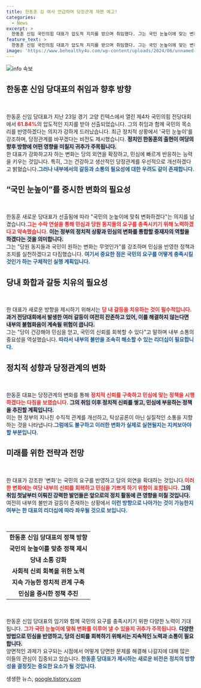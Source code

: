 ```yaml
---
title: 한동훈 김 여사 언급하며 당정관계 재편 예고!
categories:
  - News
excerpt: >
  한동훈 신임 국민의힘 대표가 압도적 지지를 받으며 취임했다. 그는 국민 눈높이에 맞는 변화를 강조하며 당정 관계의 혁신을 선언했지만, 내부 갈등과 대립각이 우려된다. 그의 리더십에 관심이 집중되고 있다.
feature_text: >
  한동훈 신임 국민의힘 대표가 압도적 지지를 받으며 취임했다. 그는 국민 눈높이에 맞는 변화를 강조하며 당정 관계의 혁신을 선언했지만, 내부 갈등과 대립각이 우려된다. 그의 리더십에 관심이 집중되고 있다.
image: 'https://www.behealthy4u.com/wp-content/uploads/2024/06/unnamed-file.png'
---
```


<p><img src="https://www.behealthy4u.com/wp-content/uploads/2024/06/unnamed-file.png" alt="info 속보" /></p>

<h2 data-ke-size="size26">한동훈 신임 당대표의 취임과 향후 방향</h2>

<p data-ke-size="size16">&nbsp;</p>

<p>한동훈 신임 당대표가 지난 23일 경기 고양 킨텍스에서 열린 제4차 국민의힘 전당대회에서 <b><span style="color: #ee2323;">61.84%</b></span>의 압도적인 지지를 받아 선출되었습니다. 그의 취임과 함께 국민의 목소리를 반영하겠다는 의지가 강하게 드러났습니다. 최근 정치적 상황에서 '국민 눈높이'를 강조하며, 당정관계를 바꾸겠다는 비전도 제시했습니다. <b><span style="background-color: #21538527;">정치인 한동훈의 출현이 여당의 향후 방향에 어떤 영향을 미칠지 귀추가 주목됩니다.</b></span><br>한 대표가 강화하고자 하는 변화는 당의 외연을 확장하고, 민심에 빠르게 반응하는 능력을 키우는 것입니다. 특히, 그는 건강하고 생산적인 당정관계를 우선적으로 개선하겠다고 밝혔습니다.<b><span style="color: #1a5490;">그러나 내부에서의 갈등과 소통의 필요성에 대한 우려도 같이 존재합니다.</b></span></p></p>

<h2 data-ke-size="size26">“국민 눈높이”를 중시한 변화의 필요성</h2>

<p data-ke-size="size16">&nbsp;</p>

<p>한동훈 새로운 당대표가 선출됨에 따라 "국민의 눈높이에 맞춰 변화하겠다"는 의지를 남겼습니다.<b><span style="color: #ee2323;">그는 수락 연설을 통해 민심과 당원 동지들의 요구를 충족시키기 위해 노력하겠다고 약속했습니다.</b></span> <b><span style="background-color: #21538527;">이는 정부의 정치적 상황과 민심의 변화를 통합할 중재자의 역할을 하겠다는 것을 의미합니다.</b></span><br>그는 "당원 동지들과 국민이 원하는 변화는 무엇인가"를 강조하며 민심을 반영한 정책과 조치를 실천하겠다고 다짐했습니다. <b><span style="color: #1a5490;">여기서 중요한 점은 국민의 요구를 어떻게 충족시킬 것인가 하는 구체적인 실행 계획입니다.</b></span></p></p>

<h2 data-ke-size="size26">당내 화합과 갈등 치유의 필요성</h2>

<p data-ke-size="size16">&nbsp;</p>

<p>한 대표가 새로운 방향을 제시하기 위해서는 <b><span style="color: #ee2323;">당 내 갈등을 치유하는 것이 필수적입니다.</b></span> <b><span style="background-color: #21538527;">과거 전당대회에서 발생한 여러 갈등이 여전히 잔존하고 있어, 이를 해결하지 않는다면 내부의 불협화음이 계속될 위험이 큽니다.</b></span><br>그는 "당이 건강해야 민심을 얻고, 국민의 신뢰를 회복할 수 있다"고 말하며 내부 소통의 중요성을 역설했습니다.<b><span style="color: #1a5490;"> 따라서 내부의 불만을 조속히 해소할 수 있는 리더십이 필요합니다.</b></span></p></p>

<h2 data-ke-size="size26">정치적 성향과 당정관계의 변화</h2>

<p data-ke-size="size16">&nbsp;</p>

<p>한동훈 대표는 당정관계의 변화를 통해 <b><span style="color: #ee2323;">정치적 신뢰를 구축하고 민심에 맞는 정책을 시행하겠다는 다짐을 보였습니다.</b></span> <b><span style="background-color: #21538527;">그의 취임 이후 정치적 신뢰를 쌓고, 민심에 부응하는 정책을 추진할 계획입니다.</b></span><br>이는 현 정부의 지나친 수직적 관계를 개선하고, 탁상공론이 아닌 실질적인 소통을 지향하는 것을 나타냅니다.<b><span style="color: #1a5490;">그럼에도 불구하고 이러한 변화가 실제로 실현될지는 지켜보아야 할 부분입니다.</b></span></p></p>

<h2 data-ke-size="size26">미래를 위한 전략과 전망</h2>

<p data-ke-size="size16">&nbsp;</p>

<p>한 대표가 강조한 '변화'는 국민의 요구를 반영하고 당의 외연을 확대하는 것입니다.<b><span style="color: #ee2323;">이러한 변화에는 여당 내부의 신뢰를 회복하고 민심을 기쁘게 하기 위함이 포함됩니다.</b></span> <b><span style="background-color: #21538527;">그의 취임 첫날부터 이뤄진 강력한 발언들은 앞으로의 정치 활동에 큰 영향을 미칠 것입니다.</b></span><br>여전히 내부의 불만과 갈등이 존재하는 상황에서 <b><span style="color: #1a5490;">이런 방향으로 나아가는 것이 가능한지 여부는 한 대표의 리더십에 따라 좌우될 것으로 보입니다.</b></span></p></p>

<p data-ke-size="size16">&nbsp;</p>

<table style="width: 100%; border-collapse: collapse;">
    <tr>
        <td style="text-align: center; height: 30px;"><b>한동훈 신임 당대표의 정책 방향</b></td>
    </tr>
    <tr>
        <td style="text-align: center; height: 17px;"><b>국민의 눈높이를 맞춘 정책 제시</b></td>
    </tr>
    <tr>
        <td style="text-align: center; height: 17px;"><b>당내 소통 강화</b></td>
    </tr>
    <tr>
        <td style="text-align: center; height: 17px;"><b>사회적 신뢰 회복을 위한 노력</b></td>
    </tr>
    <tr>
        <td style="text-align: center; height: 17px;"><b>지속 가능한 정치적 관계 구축</b></td>
    </tr>
    <tr>
        <td style="text-align: center; height: 17px;"><b>민심을 중시한 정책 추진</b></td>
    </tr>
</table>

<p data-ke-size="size16">&nbsp;</p>

<p>한동훈 신임 당대표의 임기와 함께 국민의 요구를 충족시키기 위한 다양한 노력이 기대됩니다. <b><span style="color: #ee2323;">그가 국민 눈높이에 맞춰 변화를 이루어 낼 수 있을지 귀추가 주목됩니다.</b></span> <b><span style="background-color: #21538527;">다양한 방법으로 민심을 반영하고, 당의 신뢰를 회복하기 위해서는 지속적인 노력과 소통이 필요합니다.</b></span><br>양면적인 과제가 요구되는 시점에서 어떻게 당면한 문제를 해결해 나갈지에 대해 많은 이들의 관심이 집중되고 있습니다. <b><span style="color: #1a5490;">한동훈 당대표가 제시하는 새로운 비전은 정치의 방향성을 결정짓는 중요한 요소가 될 것입니다.</b></span></p>
생생한 뉴스, <a href="https://qoogle.tistory.com" rel="dofollow">qoogle.tistory.com</a>


